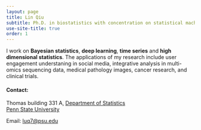 ```yaml
---
layout: page
title: Lin Qiu
subtitle: Ph.D. in biostatistics with concentration on statistical machine learning
use-site-title: true
order: 1
---
```


I work on **Bayesian statistics**, **deep learning**, **time series** and **high dimensional statistics**. The applications of my research include user engagement understaning in social media, integrative analysis in multi-omics sequencing data, medical pathology images, cancer research, and clinical trials.

#### Contact:
Thomas building 331 A, [Department of Statistics](https://science.psu.edu/stat)  
[Penn State University](https://www.psu.edu)

Email: luq7@psu.edu

